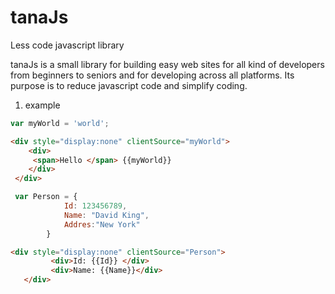 # tanaJs
Less code javascript library

tanaJs is a small library for building easy web sites for all kind of developers from beginners to seniors 
and for developing across all platforms.
Its purpose is to reduce javascript code and simplify coding.

1. example

```javascript
var myWorld = 'world';
```
```html
<div style="display:none" clientSource="myWorld">
    <div>           
     <span>Hello </span> {{myWorld}}
    </div> 
 </div>

```

```javascript
 var Person = {
            Id: 123456789,
            Name: "David King",
            Addres:"New York"
        }
```
```html
<div style="display:none" clientSource="Person">       
         <div>Id: {{Id}} </div>
         <div>Name: {{Name}}</div>       
   </div>

```


